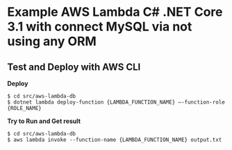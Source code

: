 # Example AWS Lambda C# .NET Core 3.1 with connect MySQL via not using any ORM

## Test and Deploy with AWS CLI

**Deploy**
```
$ cd src/aws-lambda-db
$ dotnet lambda deploy-function {LAMBDA_FUNCTION_NAME} –-function-role {ROLE_NAME}
```

**Try to Run and Get result**
```
$ cd src/aws-lambda-db
$ aws lambda invoke --function-name {LAMBDA_FUNCTION_NAME} output.txt
```